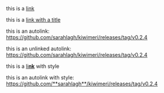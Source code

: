 this is a [link](https://github.com/sarahlagh/kiwimeri/releases/tag/v0.2.4)

this is a [link with a title](https://github.com/sarahlagh/kiwimeri/releases/tag/v0.2.4 "link with a title")

this is an autolink: <https://github.com/sarahlagh/kiwimeri/releases/tag/v0.2.4>

this is an unlinked autolink: https://github.com/sarahlagh/kiwimeri/releases/tag/v0.2.4

this is a [li**nk**](https://github.com/sarahlagh/kiwimeri/releases/tag/v0.2.4 "link") with style

this is an autolink with style: <https://github.com/**sarahlagh**/kiwimeri/releases/tag/v0.2.4>

